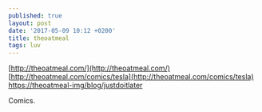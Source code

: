 ```yaml
---
published: true
layout: post
date: '2017-05-09 10:12 +0200'
title: theoatmeal
tags: luv
---
```

[http://theoatmeal.com/](http://theoatmeal.com/)  
[http://theoatmeal.com/comics/tesla](http://theoatmeal.com/comics/tesla)  
[https://theoatmeal-img/blog/justdoitlater](https://i1.wp.com/s3.amazonaws.com/theoatmeal-img/blog/justdoitlater.png)

Comics.

